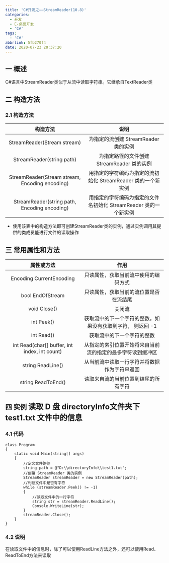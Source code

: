 ```yaml
---
title: 'C#开发之——StreamReader(10.8)'
categories:
  - 开发
  - E-桌面开发
  - 'C#'
tags:
  - 'C#'
abbrlink: 5fb270f4
date: 2020-07-23 20:37:20
---
```

## 一 概述

C#语言中StreamReader类似于从流中读取字符串。它继承自TextReader类

<!--more-->

## 二 构造方法

### 2.1 构造方法

|                  **构造方法**                  |                           **说明**                           |
| :--------------------------------------------: | :----------------------------------------------------------: |
|          StreamReader(Stream stream)           |             为指定的流创建 StreamReader 类的实例             |
|           StreamReader(string path)            |          为指定路径的文件创建 StreamReader 类的实例          |
| StreamReader(Stream stream, Encoding encoding) | 用指定的字符编码为指定的流初始化 StreamReader 类的一个新实例 |
|  StreamReader(string path, Encoding encoding)  | 用指定的字符编码为指定的文件名初始化 StreamReader 类的一个新实例 |

* 使用该表中的构造方法即可创建StreamReader类的实例，通过实例调用其提供的类成员能进行文件的读取操作

## 三 常用属性和方法

|                **属性或方法**                 |                          **作用**                          |
| :-------------------------------------------: | :--------------------------------------------------------: |
|           Encoding CurrentEncoding            |            只读属性，获取当前流中使用的编码方式            |
|               bool EndOfStream                |           只读属性，获取当前的流位置是否在流结尾           |
|                 void Close()                  |                           关闭流                           |
|                  int Peek()                   | 获取流中的下一个字符的整数，如果没有获取到字符， 则返回 -1 |
|                  int Read()                   |                 获取流中的下一个字符的整数                 |
| int Read(char[] buffer, int index, int count) | 从指定的索引位置开始将来自当前流的指定的最多字符读到缓冲区 |
|               string ReadLine()               |        从当前流中读取一行字符并将数据作为字符串返回        |
|              string ReadToEnd()               |            读取来自流的当前位置到结尾的所有字符            |

## 四 实例 <font size=5> 读取 D 盘 directoryInfo文件夹下 test1.txt 文件中的信息 </font>

### 4.1 代码

```
class Program
{
    static void Main(string[] args)
    {
        //定义文件路径
        string path = @"D:\\directoryInfo\\test1.txt";
        //创建 StreamReader 类的实例
        StreamReader streamReader = new StreamReader(path);
        //判断文件中是否有字符
        while (streamReader.Peek() != -1)
        {
            //读取文件中的一行字符
            string str = streamReader.ReadLine();
            Console.WriteLine(str);
        }
        streamReader.Close();
    }
}
```

### 4.2 说明

在读取文件中的信息时，除了可以使用ReadLine方法之外，还可以使用Read、ReadToEnd方法来读取